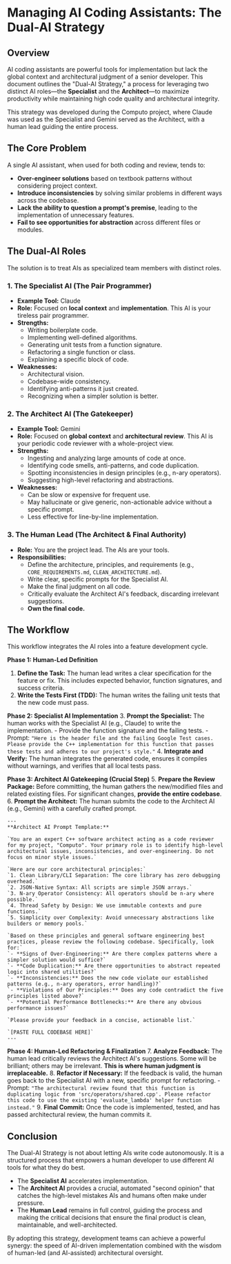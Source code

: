 # Managing AI Coding Assistants: The Dual-AI Strategy

## Overview

AI coding assistants are powerful tools for implementation but lack the global context and architectural judgment of a senior developer. This document outlines the "Dual-AI Strategy," a process for leveraging two distinct AI roles—the **Specialist** and the **Architect**—to maximize productivity while maintaining high code quality and architectural integrity.

This strategy was developed during the Computo project, where Claude was used as the Specialist and Gemini served as the Architect, with a human lead guiding the entire process.

## The Core Problem

A single AI assistant, when used for both coding and review, tends to:
- **Over-engineer solutions** based on textbook patterns without considering project context.
- **Introduce inconsistencies** by solving similar problems in different ways across the codebase.
- **Lack the ability to question a prompt's premise**, leading to the implementation of unnecessary features.
- **Fail to see opportunities for abstraction** across different files or modules.

## The Dual-AI Roles

The solution is to treat AIs as specialized team members with distinct roles.

### 1. The Specialist AI (The Pair Programmer)
*   **Example Tool:** Claude
*   **Role:** Focused on **local context** and **implementation**. This AI is your tireless pair programmer.
*   **Strengths:**
    -   Writing boilerplate code.
    -   Implementing well-defined algorithms.
    -   Generating unit tests from a function signature.
    -   Refactoring a single function or class.
    -   Explaining a specific block of code.
*   **Weaknesses:**
    -   Architectural vision.
    -   Codebase-wide consistency.
    -   Identifying anti-patterns it just created.
    -   Recognizing when a simpler solution is better.

### 2. The Architect AI (The Gatekeeper)
*   **Example Tool:** Gemini
*   **Role:** Focused on **global context** and **architectural review**. This AI is your periodic code reviewer with a whole-project view.
*   **Strengths:**
    -   Ingesting and analyzing large amounts of code at once.
    -   Identifying code smells, anti-patterns, and code duplication.
    -   Spotting inconsistencies in design principles (e.g., n-ary operators).
    -   Suggesting high-level refactoring and abstractions.
*   **Weaknesses:**
    -   Can be slow or expensive for frequent use.
    -   May hallucinate or give generic, non-actionable advice without a specific prompt.
    -   Less effective for line-by-line implementation.

### 3. The Human Lead (The Architect & Final Authority)
*   **Role:** You are the project lead. The AIs are your tools.
*   **Responsibilities:**
    -   Define the architecture, principles, and requirements (e.g., `CORE_REQUIREMENTS.md`, `CLEAN_ARCHITECTURE.md`).
    -   Write clear, specific prompts for the Specialist AI.
    -   Make the final judgment on all code.
    -   Critically evaluate the Architect AI's feedback, discarding irrelevant suggestions.
    -   **Own the final code.**

## The Workflow

This workflow integrates the AI roles into a feature development cycle.

**Phase 1: Human-Led Definition**
1.  **Define the Task:** The human lead writes a clear specification for the feature or fix. This includes expected behavior, function signatures, and success criteria.
2.  **Write the Tests First (TDD):** The human writes the failing unit tests that the new code must pass.

**Phase 2: Specialist AI Implementation**
3.  **Prompt the Specialist:** The human works with the Specialist AI (e.g., Claude) to write the implementation.
    -   Provide the function signature and the failing tests.
    -   Prompt: `"Here is the header file and the failing Google Test cases. Please provide the C++ implementation for this function that passes these tests and adheres to our project's style."`
4.  **Integrate and Verify:** The human integrates the generated code, ensures it compiles without warnings, and verifies that all local tests pass.

**Phase 3: Architect AI Gatekeeping (Crucial Step)**
5.  **Prepare the Review Package:** Before committing, the human gathers the new/modified files and related existing files. For significant changes, **provide the entire codebase**.
6.  **Prompt the Architect:** The human submits the code to the Architect AI (e.g., Gemini) with a carefully crafted prompt.

    ---
    **Architect AI Prompt Template:**

    `You are an expert C++ software architect acting as a code reviewer for my project, "Computo". Your primary role is to identify high-level architectural issues, inconsistencies, and over-engineering. Do not focus on minor style issues.`

    `Here are our core architectural principles:`
    `1. Clean Library/CLI Separation: The core library has zero debugging overhead.`
    `2. JSON-Native Syntax: All scripts are simple JSON arrays.`
    `3. N-ary Operator Consistency: All operators should be n-ary where possible.`
    `4. Thread Safety by Design: We use immutable contexts and pure functions.`
    `5. Simplicity over Complexity: Avoid unnecessary abstractions like builders or memory pools.`

    `Based on these principles and general software engineering best practices, please review the following codebase. Specifically, look for:`
    `- **Signs of Over-Engineering:** Are there complex patterns where a simpler solution would suffice?`
    `- **Code Duplication:** Are there opportunities to abstract repeated logic into shared utilities?`
    `- **Inconsistencies:** Does the new code violate our established patterns (e.g., n-ary operators, error handling)?`
    `- **Violations of Our Principles:** Does any code contradict the five principles listed above?`
    `- **Potential Performance Bottlenecks:** Are there any obvious performance issues?`

    `Please provide your feedback in a concise, actionable list.`

    `[PASTE FULL CODEBASE HERE]`
    ---

**Phase 4: Human-Led Refactoring & Finalization**
7.  **Analyze Feedback:** The human lead critically reviews the Architect AI's suggestions. Some will be brilliant; others may be irrelevant. **This is where human judgment is irreplaceable.**
8.  **Refactor if Necessary:** If the feedback is valid, the human goes back to the Specialist AI with a new, specific prompt for refactoring.
    -   Prompt: `"The architectural review found that this function is duplicating logic from 'src/operators/shared.cpp'. Please refactor this code to use the existing 'evaluate_lambda' helper function instead."`
9.  **Final Commit:** Once the code is implemented, tested, and has passed architectural review, the human commits it.

## Conclusion

The Dual-AI Strategy is not about letting AIs write code autonomously. It is a structured process that empowers a human developer to use different AI tools for what they do best.

-   The **Specialist AI** accelerates implementation.
-   The **Architect AI** provides a crucial, automated "second opinion" that catches the high-level mistakes AIs and humans often make under pressure.
-   The **Human Lead** remains in full control, guiding the process and making the critical decisions that ensure the final product is clean, maintainable, and well-architected.

By adopting this strategy, development teams can achieve a powerful synergy: the speed of AI-driven implementation combined with the wisdom of human-led (and AI-assisted) architectural oversight.

